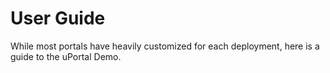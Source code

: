 # User Guide

While most portals have heavily customized for each deployment, here is a guide to the uPortal Demo.


